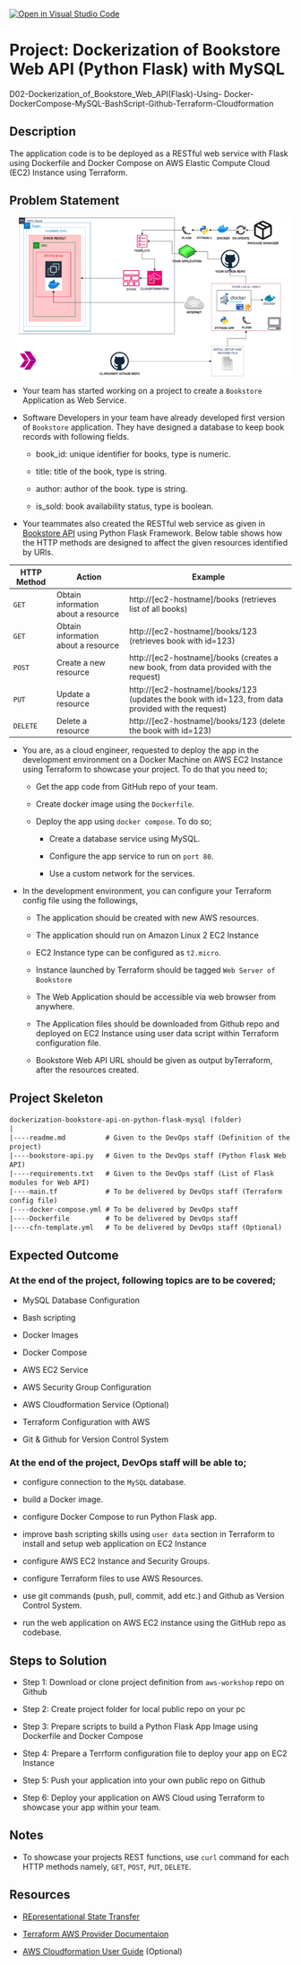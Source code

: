 [![Open in Visual Studio Code](https://classroom.github.com/assets/open-in-vscode-c66648af7eb3fe8bc4f294546bfd86ef473780cde1dea487d3c4ff354943c9ae.svg)](https://classroom.github.com/online_ide?assignment_repo_id=9375608&assignment_repo_type=AssignmentRepo)

# Project: Dockerization of Bookstore Web API (Python Flask) with MySQL

D02-Dockerization_of_Bookstore_Web_API(Flask)-Using- Docker-DockerCompose-MySQL-BashScript-Github-Terraform-Cloudformation

## Description

The application code is to be deployed as a RESTful web service with Flask using Dockerfile and Docker Compose on AWS Elastic Compute Cloud (EC2) Instance using Terraform.

## Problem Statement

![Project](bookstore-api.png) 

- Your team has started working on a project to create a `Bookstore` Application as Web Service.  

- Software Developers in your team have already developed first version of `Bookstore` application. They have designed a database to keep book records with following fields.

  - book_id: unique identifier for books, type is numeric.

  - title: title of the book, type is string.

  - author: author of the book. type is string.

  - is_sold: book availability status, type is boolean.

- Your teammates also created the RESTful web service as given in [Bookstore API](./bookstore-api.py) using Python Flask Framework. Below table shows how the HTTP methods are designed to affect the given resources identified by URIs.

| HTTP Method  | Action | Example|
| --- | --- | --- |
| `GET`     |   Obtain information about a resource | http://[ec2-hostname]/books (retrieves list of all books) |
| `GET`     |   Obtain information about a resource | http://[ec2-hostname]/books/123 (retrieves book with id=123) |
| `POST`    |   Create a new resource               | http://[ec2-hostname]/books (creates a new book, from data provided with the request) |
| `PUT`     |   Update a resource                   | http://[ec2-hostname]/books/123 (updates the book with id=123, from data provided with the request) |
| `DELETE`  |   Delete a resource                   | http://[ec2-hostname]/books/123 (delete the book with id=123) |

- You are, as a cloud engineer, requested to deploy the app in the development environment on a Docker Machine on AWS EC2 Instance using Terraform to showcase your project. To do that you need to;

  - Get the app code from GitHub repo of your team.

  - Create docker image using the `Dockerfile`.

  - Deploy the app using `docker compose`. To do so;

    - Create a database service using MySQL.

    - Configure the app service to run on `port 80`.

    - Use a custom network for the services.

- In the development environment, you can configure your Terraform config file using the followings,

  - The application should be created with new AWS resources.

  - The application should run on Amazon Linux 2 EC2 Instance

  - EC2 Instance type can be configured as `t2.micro`.

  - Instance launched by Terraform should be tagged `Web Server of Bookstore`

  - The Web Application should be accessible via web browser from anywhere.

  - The Application files should be downloaded from Github repo and deployed on EC2 Instance using user data script within Terraform configuration file.

  - Bookstore Web API URL should be given as output byTerraform, after the resources created.

## Project Skeleton

```text
dockerization-bookstore-api-on-python-flask-mysql (folder)
|
|----readme.md          # Given to the DevOps staff (Definition of the project)
|----bookstore-api.py   # Given to the DevOps staff (Python Flask Web API)
|----requirements.txt   # Given to the DevOps staff (List of Flask modules for Web API)
|----main.tf            # To be delivered by DevOps staff (Terraform config file)
|----docker-compose.yml # To be delivered by DevOps staff
|----Dockerfile         # To be delivered by DevOps staff
|----cfn-template.yml   # To be delivered by DevOps staff (Optional)
```

## Expected Outcome

### At the end of the project, following topics are to be covered;

- MySQL Database Configuration

- Bash scripting

- Docker Images

- Docker Compose

- AWS EC2 Service

- AWS Security Group Configuration

- AWS Cloudformation Service (Optional)

- Terraform Configuration with AWS

- Git & Github for Version Control System

### At the end of the project, DevOps staff will be able to;

- configure connection to the `MySQL` database.

- build a Docker image.

- configure Docker Compose to run Python Flask app.

- improve bash scripting skills using `user data` section in Terraform to install and setup web application on EC2 Instance

- configure AWS EC2 Instance and Security Groups.

- configure Terraform files to use AWS Resources.

- use git commands (push, pull, commit, add etc.) and Github as Version Control System.

- run the web application on AWS EC2 instance using the GitHub repo as codebase.

## Steps to Solution
  
- Step 1: Download or clone project definition from `aws-workshop` repo on Github

- Step 2: Create project folder for local public repo on your pc

- Step 3: Prepare scripts to build a Python Flask App Image using Dockerfile and Docker Compose

- Step 4: Prepare a Terrform configuration file to deploy your app on EC2 Instance

- Step 5: Push your application into your own public repo on Github

- Step 6: Deploy your application on AWS Cloud using Terraform to showcase your app within your team.

## Notes

- To showcase your projects REST functions, use `curl` command for each HTTP methods namely, `GET`, `POST`, `PUT`, `DELETE`.

## Resources

- [REpresentational State Transfer](https://en.wikipedia.org/wiki/Representational_state_transfer)

- [Terraform AWS Provider Documentaion](https://registry.terraform.io/providers/hashicorp/aws/latest/docs)

- [AWS Cloudformation User Guide](https://docs.aws.amazon.com/AWSCloudFormation/latest/UserGuide/Welcome.html) (Optional)
